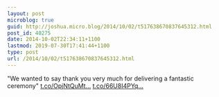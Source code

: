 ```yaml
---
layout: post
microblog: true
guid: http://joshua.micro.blog/2014/10/02/t517638670837645312.html
post_id: 40275
date: 2014-10-02T22:34:11+1100
lastmod: 2019-07-30T17:41:44+1100
type: post
url: /2014/10/02/t517638670837645312.html
---
```

"We wanted to say thank you very much for delivering a fantastic ceremony" [t.co/OpjNtQuMt...](http://t.co/OpjNtQuMt8) [t.co/66U8I4PYq...](http://t.co/66U8I4PYqt)
